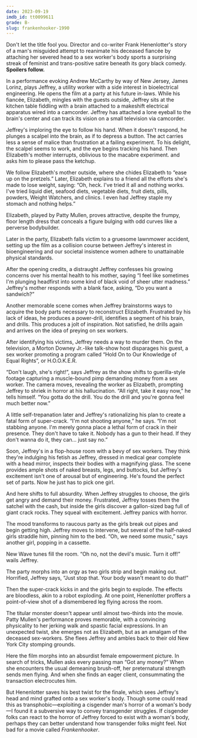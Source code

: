 ```yaml
---
date: 2023-09-19
imdb_id: tt0099611
grade: B-
slug: frankenhooker-1990
---
```


Don't let the title fool you. Director and co-writer Frank Henenlotter's story of a man's misguided attempt to reanimate his deceased fiancée by attaching her severed head to a sex worker's body sports a surprising streak of feminist and trans-positive satire beneath its gory black comedy. **Spoilers follow.**

<!-- end -->

In a performance evoking Andrew McCarthy by way of New Jersey, James Lorinz, plays Jeffrey, a utility worker with a side interest in bioelectrical engineering. He opens the film at a party at his future in-laws. While his fiancée, Elizabeth, mingles with the guests outside, Jeffrey sits at the kitchen table fiddling with a brain attached to a makeshift electrical apparatus wired into a camcorder. Jeffrey has attached a lone eyeball to the brain's center and can track its vision on a small television via camcorder.

Jeffrey's imploring the eye to follow his hand. When it doesn't respond, he plunges a scalpel into the brain, as if to depress a button. The act carries less a sense of malice than frustration at a failing experiment. To his delight, the scalpel seems to work, and the eye begins tracking his hand. Then Elizabeth's mother interrupts, oblivious to the macabre experiment. and asks him to please pass the ketchup.

We follow Elizabeth's mother outside, where she chides Elizabeth to “ease up on the pretzels.” Later, Elizabeth explains to a friend all the efforts she's made to lose weight, saying: “Oh, heck. I've tried it all and nothing works. I've tried liquid diet, seafood diets, vegetable diets, fruit diets, pills, powders, Weight Watchers, and clinics. I even had Jeffrey staple my stomach and nothing helps.”

Elizabeth, played by Patty Mullen, proves attractive, despite the frumpy, floor length dress that conceals a figure bulging with odd curves like a perverse bodybuilder.

Later in the party, Elizabeth falls victim to a gruesome lawnmower accident, setting up the film as a collision course between Jeffrey's interest in bioengineering and our societal insistence women adhere to unattainable physical standards.

After the opening credits, a distraught Jeffrey confesses his growing concerns over his mental health to his mother, saying “I feel like sometimes I'm plunging headfirst into some kind of black void of sheer utter madness.” Jeffrey's mother responds with a blank face, asking, “Do you want a sandwich?”

Another memorable scene comes when Jeffrey brainstorms ways to acquire the body parts necessary to reconstruct Elizabeth. Frustrated by his lack of ideas, he produces a power-drill, identifies a segment of his brain, and drills. This produces a jolt of inspiration. Not satisfied, he drills again and arrives on the idea of preying on sex workers.

After identifying his victims, Jeffrey needs a way to murder them. On the television, a Morton Downey Jr.-like talk-show host disparages his guest, a sex worker promoting a program called “Hold On to Our Knowledge of Equal Rights”, or H.O.O.K.E.R.

“Don't laugh, she's right!”, says Jeffrey as the show shifts to guerilla-style footage capturing a muscle-bound pimp demanding money from a sex worker. The camera moves, revealing the worker as Elizabeth, prompting Jeffrey to shriek in horror at his hallucination. “All right, take it easy now,” he tells himself. “You gotta do the drill. You do the drill and you're gonna feel much better now.”

A little self-trepanation later and Jeffrey's rationalizing his plan to create a fatal form of super-crack. “I'm not shooting anyone,” he says. “I'm not stabbing anyone. I'm merely gonna place a lethal form of crack in their presence. They don't have to take it. Nobody has a gun to their head. If they don't wanna do it, they can... just say no.”

Soon, Jeffrey's in a flop-house room with a bevy of sex workers. They think they're indulging his fetish as Jeffrey, dressed in medical gear complete with a head mirror, inspects their bodies with a magnifying glass. The scene provides ample shots of naked breasts, legs, and buttocks, but Jeffrey's excitement isn't one of arousal but of engineering. He's found the perfect set of parts. Now he just has to pick one girl.

And here shifts to full absurdity. When Jeffrey struggles to choose, the girls get angry and demand their money. Frustrated, Jeffrey tosses them the satchel with the cash, but inside the girls discover a gallon-sized bag full of giant crack rocks. They squeal with excitement. Jeffrey panics with horror.

The mood transforms to raucous party as the girls break out pipes and begin getting high. Jeffrey moves to intervene, but several of the half-naked girls straddle him, pinning him to the bed. “Oh, we need some music,” says another girl, popping in a cassette.

New Wave tunes fill the room. “Oh no, not the devil's music. Turn it off!” wails Jeffrey.

The party morphs into an orgy as two girls strip and begin making out. Horrified, Jeffrey says, “Just stop that. Your body wasn't meant to do that!”

Then the super-crack kicks in and the girls begin to explode. The effects are bloodless, akin to a robot exploding. At one point, Henenlotter proffers a point-of-view shot of a dismembered leg flying across the room.

The titular monster doesn't appear until almost two-thirds into the movie. Patty Mullen's performance proves memorable, with a convincing physicality to her jerking walk and spastic facial expressions. In an unexpected twist, she emerges not as Elizabeth, but as an amalgam of the deceased sex-workers. She flees Jeffrey and ambles back to their old New York City stomping grounds.

Here the film morphs into an absurdist female empowerment picture. In search of tricks, Mullen asks every passing man “Got any money?” When she encounters the usual demeaning brush-off, her preternatural strength sends men flying. And when she finds an eager client, consummating the transaction electrocutes him.

But Henenlotter saves his best twist for the finale, which sees Jeffrey's head and mind grafted onto a sex worker's body. Though some could read this as transphobic—exploiting a cisgender man's horror of a woman's body—I found it a subversive way to convey transgender struggles. If cisgender folks can react to the horror of Jeffrey forced to exist with a woman's body, perhaps they can better understand how transgender folks might feel. Not bad for a movie called _Frankenhooker_.
